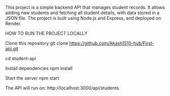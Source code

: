 This project is a simple backend API that manages student records.
It allows adding new students and fetching all student details, with data stored in a JSON file.
The project is built using Node.js and Express, and deployed on Render.

HOW TO RUN THE PROJECT LOCALLY

Clone this repository
git clone https://github.com/Akash1510-hub/First-api.git

cd student-api

Install dependencies
npm install

Start the server
npm start

The API will run on:
http://localhost:3000/api/students